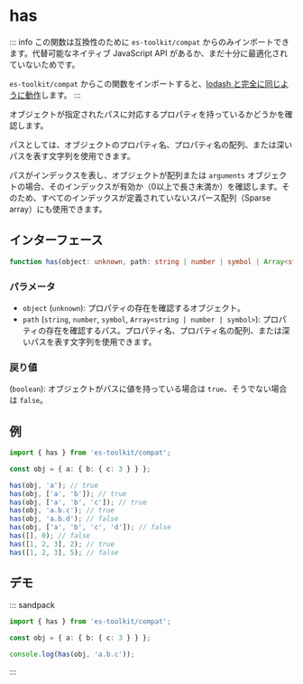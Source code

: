 # has

::: info
この関数は互換性のために `es-toolkit/compat` からのみインポートできます。代替可能なネイティブ JavaScript API があるか、まだ十分に最適化されていないためです。

`es-toolkit/compat` からこの関数をインポートすると、[lodash と完全に同じように動作](../../../compatibility.md)します。
:::

オブジェクトが指定されたパスに対応するプロパティを持っているかどうかを確認します。

パスとしては、オブジェクトのプロパティ名、プロパティ名の配列、または深いパスを表す文字列を使用できます。

パスがインデックスを表し、オブジェクトが配列または `arguments` オブジェクトの場合、そのインデックスが有効か（0以上で長さ未満か）を確認します。そのため、すべてのインデックスが定義されていないスパース配列（Sparse array）にも使用できます。

## インターフェース

```typescript
function has(object: unknown, path: string | number | symbol | Array<string | number | symbol>): boolean;
```

### パラメータ

- `object` (`unknown`): プロパティの存在を確認するオブジェクト。
- `path` (`string`, `number`, `symbol`, `Array<string | number | symbol>`): プロパティの存在を確認するパス。プロパティ名、プロパティ名の配列、または深いパスを表す文字列を使用できます。

### 戻り値

(`boolean`): オブジェクトがパスに値を持っている場合は `true`、そうでない場合は `false`。

## 例

```typescript
import { has } from 'es-toolkit/compat';

const obj = { a: { b: { c: 3 } } };

has(obj, 'a'); // true
has(obj, ['a', 'b']); // true
has(obj, ['a', 'b', 'c']); // true
has(obj, 'a.b.c'); // true
has(obj, 'a.b.d'); // false
has(obj, ['a', 'b', 'c', 'd']); // false
has([], 0); // false
has([1, 2, 3], 2); // true
has([1, 2, 3], 5); // false
```

## デモ

::: sandpack

```ts index.ts
import { has } from 'es-toolkit/compat';

const obj = { a: { b: { c: 3 } } };

console.log(has(obj, 'a.b.c'));
```

:::
